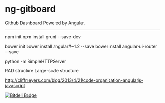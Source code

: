 ng-gitboard
===========

Github Dashboard Powered by Angular.

- - -

npm init
npm install grunt --save-dev

bower init
bower install angular#~1.2 --save
bower install angular-ui-router --save

python -m SimpleHTTPServer

RAD structure
Large-scale structure

http://cliffmeyers.com/blog/2013/4/21/code-organization-angularjs-javascript


[![Bitdeli Badge](https://d2weczhvl823v0.cloudfront.net/ericclemmons/ng-gitboard/trend.png)](https://bitdeli.com/free "Bitdeli Badge")

